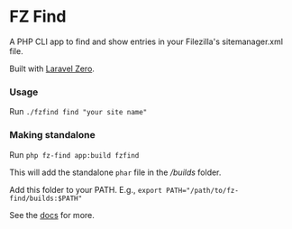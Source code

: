 # FZ Find

A PHP CLI app to find and show entries in your Filezilla's sitemanager.xml file.

Built with [Laravel Zero](https://github.com/laravel-zero/laravel-zero/).

### Usage

Run `./fzfind find "your site name"`

### Making standalone

Run `php fz-find app:build fzfind`

This will add the standalone `phar` file in the _/builds_ folder.

Add this folder to your PATH. E.g., 
`export PATH="/path/to/fz-find/builds:$PATH"`

See the [docs](https://laravel-zero.com/docs/build-a-standalone-application) for more.

